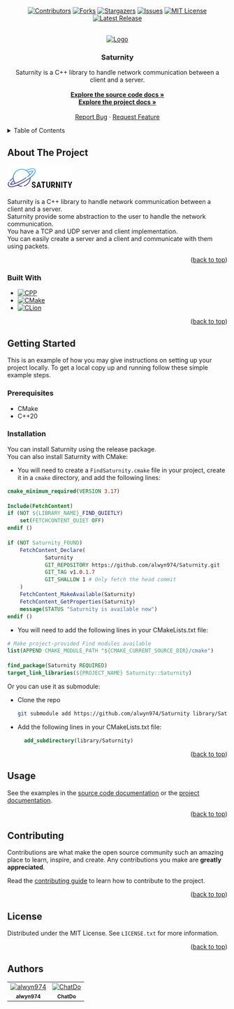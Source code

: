 <!-- Improved compatibility of back to top link: See: https://github.com/othneildrew/Best-README-Template/pull/73 -->
<a name="readme-top"></a>
<!--
*** Thanks for checking out the Best-README-Template. If you have a suggestion
*** that would make this better, please fork the repo and create a pull request
*** or simply open an issue with the tag "enhancement".
*** Don't forget to give the project a star!
*** Thanks again! Now go create something AMAZING! :D
-->



<!-- PROJECT SHIELDS -->
<!--
*** I'm using markdown "reference style" links for readability.
*** Reference links are enclosed in brackets [ ] instead of parentheses ( ).
*** See the bottom of this document for the declaration of the reference variables
*** for contributors-url, forks-url, etc. This is an optional, concise syntax you may use.
*** https://www.markdownguide.org/basic-syntax/#reference-style-links
-->
<div align="center">

[![Contributors][contributors-shield]][contributors-url]
[![Forks][forks-shield]][forks-url]
[![Stargazers][stars-shield]][stars-url]
[![Issues][issues-shield]][issues-url]
[![MIT License][license-shield]][license-url]
[![Latest Release][release-shield]][release-url]

</div>



<!-- PROJECT LOGO -->
<br />
<div align="center">
  <a href="https://github.com/alwyn974/Saturnity">
    <img src="assets/logo.ico" alt="Logo" width="80" height="80">
  </a>

<h3 align="center">Saturnity</h3>

  <p align="center">
    Saturnity is a C++ library to handle network communication between a client and a server. <br />
    <br />
    <a href="https://alwyn974-rtype.gitbook.io/Saturntiy"><strong>Explore the source code docs »</strong></a>
    <br />
    <a href="https://alwyn974-rtype.gitbook.io/Saturntiy"><strong>Explore the project docs »</strong></a>
    <br />
    <br />
    <a href="https://github.com/alwyn974/Saturnity/issues">Report Bug</a>
    ·
    <a href="https://github.com/alwyn974/Saturnity/issues">Request Feature</a>
  </p>
</div>

<!-- TABLE OF CONTENTS -->
<details>
  <summary>Table of Contents</summary>
  <ol>
    <li>
      <a href="#about-the-project">About The Project</a>
      <ul>
        <li><a href="#built-with">Built With</a></li>
      </ul>
    </li>
    <li>
      <a href="#getting-started">Getting Started</a>
      <ul>
        <li><a href="#prerequisites">Prerequisites</a></li>
        <li><a href="#installation">Installation</a></li>
      </ul>
    </li>
    <li><a href="#usage">Usage</a></li>
    <li><a href="#roadmap">Roadmap</a></li>
    <li><a href="#contributing">Contributing</a></li>
    <li><a href="#license">License</a></li>
    <li><a href="#contact">Contact</a></li>
    <li><a href="#acknowledgments">Acknowledgments</a></li>
  </ol>
</details>

<!-- ABOUT THE PROJECT -->
## About The Project

[![Product Name Screen Shot][product-screenshot]](https://github.com/alwyn974/Saturnity)

Saturnity is a C++ library to handle network communication between a client and a server. <br />
Saturnity provide some abstraction to the user to handle the network communication. <br />
You have a TCP and UDP server and client implementation. <br />
You can easily create a server and a client and communicate with them using packets. <br />

<p align="right">(<a href="#readme-top">back to top</a>)</p>

### Built With

* [![CPP][CPP]][CPP-url]
* [![CMake][CMake]][CMake-url]
* [![CLion][CLion]][CLion-url]

<p align="right">(<a href="#readme-top">back to top</a>)</p>

<!-- GETTING STARTED -->
## Getting Started

This is an example of how you may give instructions on setting up your project locally.
To get a local copy up and running follow these simple example steps.

### Prerequisites

- CMake
- C++20

### Installation

You can install Saturnity using the release package. <br />
You can also install Saturnity with CMake:

- You will need to create a `FindSaturnity.cmake` file in your project, create it in a `cmake` directory, and add the following lines:

```cmake
cmake_minimum_required(VERSION 3.17)

Include(FetchContent)
if (NOT ${LIBRARY_NAME}_FIND_QUIETLY)
    set(FETCHCONTENT_QUIET OFF)
endif ()

if (NOT Saturnity_FOUND)
    FetchContent_Declare(
            Saturnity
            GIT_REPOSITORY https://github.com/alwyn974/Saturnity.git
            GIT_TAG v1.0.1.7
            GIT_SHALLOW 1 # Only fetch the head commit
    )
    FetchContent_MakeAvailable(Saturnity)
    FetchContent_GetProperties(Saturnity)
    message(STATUS "Saturnity is available now")
endif ()
```
- You will need to add the following lines in your CMakeLists.txt file:

```cmake
# Make project-provided Find modules available
list(APPEND CMAKE_MODULE_PATH "${CMAKE_CURRENT_SOURCE_DIR}/cmake")

find_package(Saturnity REQUIRED)
target_link_libraries(${PROJECT_NAME} Saturnity::Saturnity)
```

Or you can use it as submodule:
- Clone the repo
   ```sh
   git submodule add https://github.com/alwyn974/Saturnity library/Saturnity
   ```
- Add the following lines in your CMakeLists.txt file:
  ```cmake
    add_subdirectory(library/Saturnity)
  ```

<p align="right">(<a href="#readme-top">back to top</a>)</p>

<!-- USAGE EXAMPLES -->
## Usage

See the examples in the [source code documentation][github.io-url] or the [project documentation][gitbook-url].

<p align="right">(<a href="#readme-top">back to top</a>)</p>


<!-- CONTRIBUTING -->
## Contributing

Contributions are what make the open source community such an amazing place to learn, inspire, and create. Any contributions you make are **greatly appreciated**.

Read the [contributing guide][contributing-url] to learn how to contribute to the project.

<p align="right">(<a href="#readme-top">back to top</a>)</p>


<!-- LICENSE -->
## License

Distributed under the MIT License. See `LICENSE.txt` for more information.

<p align="right">(<a href="#readme-top">back to top</a>)</p>

## Authors

<table>
    <tbody>
        <tr>
            <td align="center"><a href="https://github.com/alwyn974/"><img src="https://avatars.githubusercontent.com/u/47529956?v=4?s=100" width="100px;" alt="alwyn974"/><br /><sub><b>alwyn974</b></sub></a><br /></td>
            <td align="center"><a href="https://github.com/ChatDo/"><img src="https://avatars.githubusercontent.com/u/72121087?v=4?s=100" width="100px;" alt="ChatDo"/><br /><sub><b>ChatDo</b></sub></a><br /></td>
        </tr>
    </tbody>
</table>


<!-- MARKDOWN LINKS & IMAGES -->
<!-- https://www.markdownguide.org/basic-syntax/#reference-style-links -->
[contributors-shield]: https://img.shields.io/github/contributors/alwyn974/Saturnity.svg?style=for-the-badge
[contributors-url]: https://github.com/alwyn974/Saturnity/graphs/contributors
[forks-shield]: https://img.shields.io/github/forks/alwyn974/Saturnity.svg?style=for-the-badge
[forks-url]: https://github.com/alwyn974/Saturnity/network/members
[stars-shield]: https://img.shields.io/github/stars/alwyn974/Saturnity.svg?style=for-the-badge
[stars-url]: https://github.com/alwyn974/Saturnity/stargazers
[issues-shield]: https://img.shields.io/github/issues/alwyn974/Saturnity.svg?style=for-the-badge
[issues-url]: https://github.com/alwyn974/Saturnity/issues
[license-shield]: https://img.shields.io/github/license/alwyn974/Saturnity.svg?style=for-the-badge
[license-url]: https://github.com/alwyn974/Saturnity/blob/master/LICENSE.txt
[product-screenshot]: assets/nsis-header.png
[contributing-url]: CONTRIBUTING.md
[gitbook-url]: https://alwyn974-rtype.gitbook.io/saturnity/
[github.io-url]: https://alwyn974.github.io/Saturnity/
[release-shield]: https://img.shields.io/github/v/release/alwyn974/Saturnity?color=lime&label=LATEST%20RELEASE&style=for-the-badge
[release-url]: https://github.com/alwyn974/Saturnity/releases/latest

[CPP]: https://img.shields.io/badge/c++-%2300599C.svg?style=for-the-badge&logo=c%2B%2B&logoColor=white
[CPP-url]: https://en.cppreference.com/w/cpp/20
[CMake]: https://img.shields.io/badge/CMake-%23008FBA.svg?style=for-the-badge&logo=cmake&logoColor=white
[CMake-url]: https://cmake.org
[CLion]: https://img.shields.io/badge/CLion-black?style=for-the-badge&logo=clion&logoColor=white
[CLion-url]: https://www.jetbrains.com/clion/
